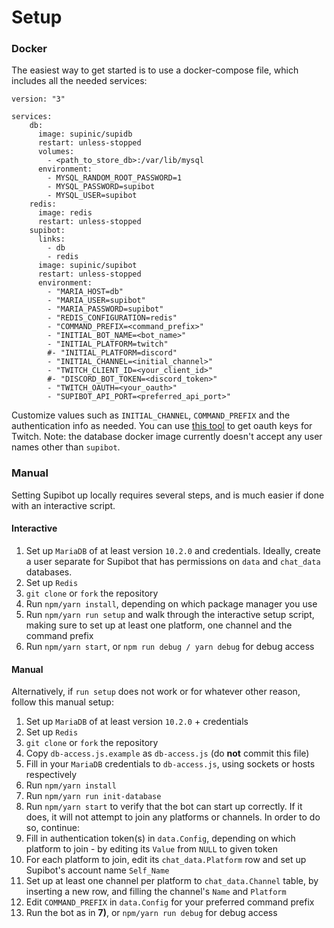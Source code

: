 # Setup

### Docker 

The easiest way to get started is to use a docker-compose file, which includes all the needed services:
```
version: "3"

services:
    db:
      image: supinic/supidb
      restart: unless-stopped
      volumes:
        - <path_to_store_db>:/var/lib/mysql
      environment:
        - MYSQL_RANDOM_ROOT_PASSWORD=1
        - MYSQL_PASSWORD=supibot
        - MYSQL_USER=supibot
    redis:
      image: redis
      restart: unless-stopped
    supibot:
      links:
        - db
        - redis
      image: supinic/supibot
      restart: unless-stopped
      environment:
        - "MARIA_HOST=db"
        - "MARIA_USER=supibot"
        - "MARIA_PASSWORD=supibot"
        - "REDIS_CONFIGURATION=redis"
        - "COMMAND_PREFIX=<command_prefix>"
        - "INITIAL_BOT_NAME=<bot_name>"
        - "INITIAL_PLATFORM=twitch"
        #- "INITIAL_PLATFORM=discord"
        - "INITIAL_CHANNEL=<initial_channel>"
        - "TWITCH_CLIENT_ID=<your_client_id>"
        #- "DISCORD_BOT_TOKEN=<discord_token>"
        - "TWITCH_OAUTH=<your_oauth>"
        - "SUPIBOT_API_PORT=<preferred_api_port>"
```

Customize values such as `INITIAL_CHANNEL`, `COMMAND_PREFIX` and the authentication info as needed. You can use [this tool](https://twitchapps.com/tmi/) to get oauth keys for Twitch. Note: the database docker image currently doesn't accept any user names other than `supibot`.

### Manual

Setting Supibot up locally requires several steps, and is much easier if done with an interactive script.

#### Interactive

1) Set up `MariaDB` of at least version `10.2.0` and credentials. Ideally, create a user separate for Supibot that has permissions on `data` and `chat_data` databases.
2) Set up `Redis`
3) `git clone` or `fork` the repository
4) Run `npm/yarn install`, depending on which package manager you use
5) Run `npm/yarn run setup` and walk through the interactive setup script, making sure to set up at least one platform, one channel and the command prefix
6) Run `npm/yarn start`, or `npm run debug / yarn debug` for debug access

#### Manual

Alternatively, if `run setup` does not work or for whatever other reason, follow this manual setup:

1) Set up `MariaDB` of at least version `10.2.0` + credentials
2) Set up `Redis`
3) `git clone` or `fork` the repository
4) Copy `db-access.js.example` as `db-access.js` (do **not** commit this file)
5) Fill in your `MariaDB` credentials to `db-access.js`, using sockets or hosts respectively
6) Run `npm/yarn install`
7) Run `npm/yarn run init-database`
8) Run `npm/yarn start` to verify that the bot can start up correctly. If it does, it will not attempt to join any platforms or channels. In order to do so, continue:
9) Fill in authentication token(s) in `data.Config`, depending on which platform to join - by editing its `Value` from `NULL` to given token
10) For each platform to join, edit its `chat_data.Platform` row and set up Supibot's account name `Self_Name`
11) Set up at least one channel per platform to `chat_data.Channel` table, by inserting a new row, and filling the channel's `Name` and `Platform`
12) Edit `COMMAND_PREFIX` in `data.Config` for your preferred command prefix
13) Run the bot as in **7)**, or `npm/yarn run debug` for debug access

